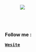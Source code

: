 <pre>       
      
      
      <img src = "https://user-images.githubusercontent.com/33598841/110195179-08db6e00-7e6f-11eb-89a9-77359b4aec5f.gif">



</pre>

<!--
### Hi there 👋


**allithio/allithio** is a ✨ _special_ ✨ repository because its `README.md` (this file) appears on your GitHub profile.

Here are some ideas to get you started:

- 🔭 I’m currently working on ...
- 🌱 I’m currently learning ...
- 👯 I’m looking to collaborate on ...
- 🤔 I’m looking for help with ...
- 💬 Ask me about ...
- 📫 How to reach me: ...
- 😄 Pronouns: ...
- ⚡ Fun fact: ...
-->

### Follow me :
<pre><b><a href="https://aallithioo.github.io/">Wesite</a></b></pre>
